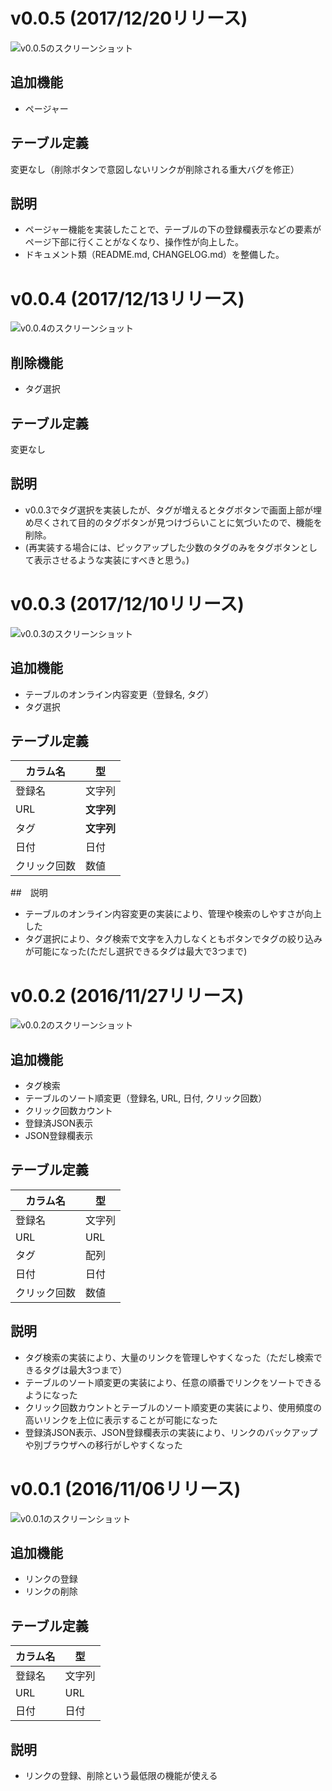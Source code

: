 # v0.0.5 (2017/12/20リリース)

![v0.0.5のスクリーンショット](img/screen_shot_v0.0.5.png)

## 追加機能

- ページャー

## テーブル定義

変更なし（削除ボタンで意図しないリンクが削除される重大バグを修正）

## 説明

- ページャー機能を実装したことで、テーブルの下の登録欄表示などの要素がページ下部に行くことがなくなり、操作性が向上した。
- ドキュメント類（README.md, CHANGELOG.md）を整備した。

# v0.0.4 (2017/12/13リリース)

![v0.0.4のスクリーンショット](img/screen_shot_v0.0.4.png)

## 削除機能

- タグ選択

## テーブル定義

変更なし

## 説明

- v0.0.3でタグ選択を実装したが、タグが増えるとタグボタンで画面上部が埋め尽くされて目的のタグボタンが見つけづらいことに気づいたので、機能を削除。
- (再実装する場合には、ピックアップした少数のタグのみをタグボタンとして表示させるような実装にすべきと思う。)

# v0.0.3 (2017/12/10リリース)

![v0.0.3のスクリーンショット](img/screen_shot_v0.0.3.png)

## 追加機能

- テーブルのオンライン内容変更（登録名, タグ）
- タグ選択

## テーブル定義

カラム名 | 型
-----|-----
登録名|文字列
URL|**文字列**
タグ|**文字列**
日付|日付
クリック回数|数値

##　説明

- テーブルのオンライン内容変更の実装により、管理や検索のしやすさが向上した
- タグ選択により、タグ検索で文字を入力しなくともボタンでタグの絞り込みが可能になった(ただし選択できるタグは最大で3つまで)

# v0.0.2 (2016/11/27リリース)

![v0.0.2のスクリーンショット](img/screen_shot_v0.0.2.png)

## 追加機能

- タグ検索
- テーブルのソート順変更（登録名, URL, 日付, クリック回数）
- クリック回数カウント
- 登録済JSON表示
- JSON登録欄表示

## テーブル定義

カラム名 | 型
-----|-----
登録名|文字列
URL|URL
タグ|配列
日付|日付
クリック回数|数値

## 説明

- タグ検索の実装により、大量のリンクを管理しやすくなった（ただし検索できるタグは最大3つまで）
- テーブルのソート順変更の実装により、任意の順番でリンクをソートできるようになった
- クリック回数カウントとテーブルのソート順変更の実装により、使用頻度の高いリンクを上位に表示することが可能になった
- 登録済JSON表示、JSON登録欄表示の実装により、リンクのバックアップや別ブラウザへの移行がしやすくなった

# v0.0.1 (2016/11/06リリース)

![v0.0.1のスクリーンショット](img/screen_shot_v0.0.1.png)

## 追加機能

- リンクの登録
- リンクの削除

## テーブル定義

カラム名 | 型
-----|-----
登録名|文字列
URL|URL
日付|日付

## 説明

- リンクの登録、削除という最低限の機能が使える
